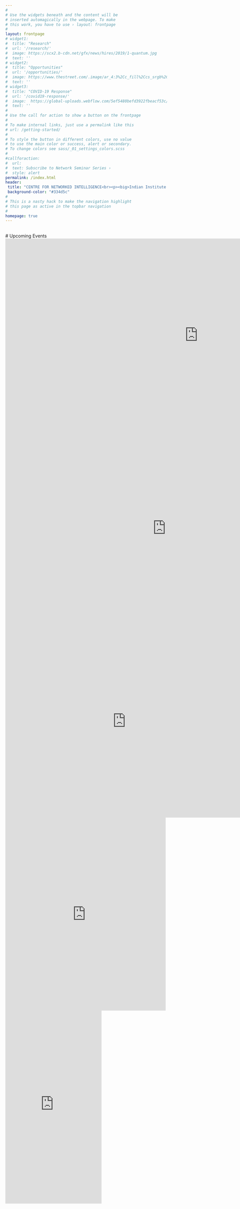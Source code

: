 ```yaml
---
#
# Use the widgets beneath and the content will be
# inserted automagically in the webpage. To make
# this work, you have to use › layout: frontpage
#
layout: frontpage
# widget1:
#  title: "Research"
#  url: '/research/'
#  image: https://scx2.b-cdn.net/gfx/news/hires/2019/1-quantum.jpg 
#  text: ''
# widget2:
#  title: "Opportunities"
#  url: '/opportunities/'
#  image: https://www.thestreet.com/.image/ar_4:3%2Cc_fill%2Ccs_srgb%2Cfl_progressive%2Cq_auto:good%2Cw_1200/MTY3NTQxMjk5ODcxNTU2OTk5/3-best-investing-opportunities-right-now-in-closed-end-funds.jpg
#  text: ''
# widget3:
#  title: "COVID-19 Response"
#  url: '/covid19-response/'
#  image:  https://global-uploads.webflow.com/5ef5480befd3922fbeacf53c/5f51e401c1ad366c50bc64c1_hero-image-Events.png
#  text: ''
#
# Use the call for action to show a button on the frontpage
#
# To make internal links, just use a permalink like this
# url: /getting-started/
#
# To style the button in different colors, use no value
# to use the main color or success, alert or secondary.
# To change colors see sass/_01_settings_colors.scss
#
#callforaction:
#  url: 
#  text: Subscribe to Network Seminar Series ›
#  style: alert
permalink: /index.html
header:
 title: "CENTRE FOR NETWORKED INTELLIGENCE<br><p><big>Indian Institute of Science, Bangalore</big></p><br>"
 background-color: "#334d5c"
#
# This is a nasty hack to make the navigation highlight
# this page as active in the topbar navigation
#
homepage: true
---
```

<br>
# Upcoming Events
<div class="show-for-xxlarge-only">
  <iframe src="https://calendar.google.com/calendar/u/0/embed?color=%23cd74e6&src=v9fhtaae62fente6v22f36ht8c@group.calendar.google.com" style="border: 0" width="1200" height="600" frameborder="0" scrolling="no"></iframe>
</div>
<div class="show-for-xlarge-only">
  <iframe src="https://calendar.google.com/calendar/u/0/embed?color=%23cd74e6&src=v9fhtaae62fente6v22f36ht8c@group.calendar.google.com" style="border: 0" width="1000" height="600" frameborder="0" scrolling="no"></iframe>
</div>
<div class="show-for-large-only">
  <iframe src="https://calendar.google.com/calendar/u/0/embed?color=%23cd74e6&src=v9fhtaae62fente6v22f36ht8c@group.calendar.google.com" style="border: 0" width="750" height="600" frameborder="0" scrolling="no"></iframe>
</div>
<div class="show-for-medium-only">
  <iframe src="https://calendar.google.com/calendar/u/0/embed?color=%23cd74e6&src=v9fhtaae62fente6v22f36ht8c@group.calendar.google.com" style="border: 0" width="500" height="600" frameborder="0" scrolling="no"></iframe>
</div>
<div class="show-for-small-only">
  <iframe src="https://calendar.google.com/calendar/u/0/embed?color=%23cd74e6&src=v9fhtaae62fente6v22f36ht8c@group.calendar.google.com" style="border: 0" width="300" height="600" frameborder="0" scrolling="no"></iframe>
</div>

